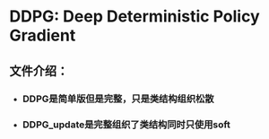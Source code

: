 # DDPG: Deep Deterministic Policy Gradient

## 文件介绍：

+ ### DDPG是简单版但是完整，只是类结构组织松散
+ ### DDPG_update是完整组织了类结构同时只使用soft 


